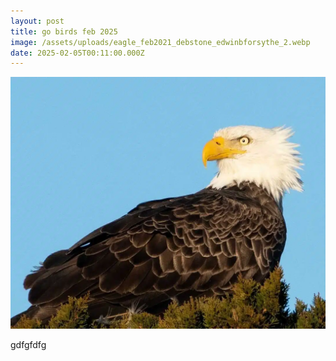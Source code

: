 ```yaml
---
layout: post
title: go birds feb 2025
image: /assets/uploads/eagle_feb2021_debstone_edwinbforsythe_2.webp
date: 2025-02-05T00:11:00.000Z
---
```

![](/assets/uploads/eagle_feb2021_debstone_edwinbforsythe_2.webp)

gdfgfdfg
